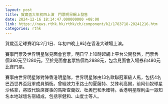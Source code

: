 ```yaml
---
layout: post
title: 賀歲盃大年初四上演　門票明早網上發售
date: 2024-12-16 18:14:47.000000000 +08:00
link: https://news.rthk.hk/rthk/ch/component/k2/1783718-20241216.htm
categories: rthk
---
```


賀歲盃足球賽明年2月1日、年初四晚上8時在香港大球場上演。

賽事門票及世界明星隊見面會套票，明日早上10時起網上平台公開發售，門票售價380元至1280元。至於見面會套票售價為2888元，包含見面會入場券和480元比賽門票。

賽事由世界明星隊對陣香港明星隊，世界明星隊由13名歐聯冠軍級人馬，包括4名巴西世界盃冠軍成員領銜。曾經效力車路士的夏薩特、艾殊利高爾，前阿仙奴球星沙格拿，將取代缺席賽事的馬斯查蘭奴、杜奧巴和禾確特。香港明星隊則由一眾知名本地球壇名宿組成，包括李健和、山度士等人。
